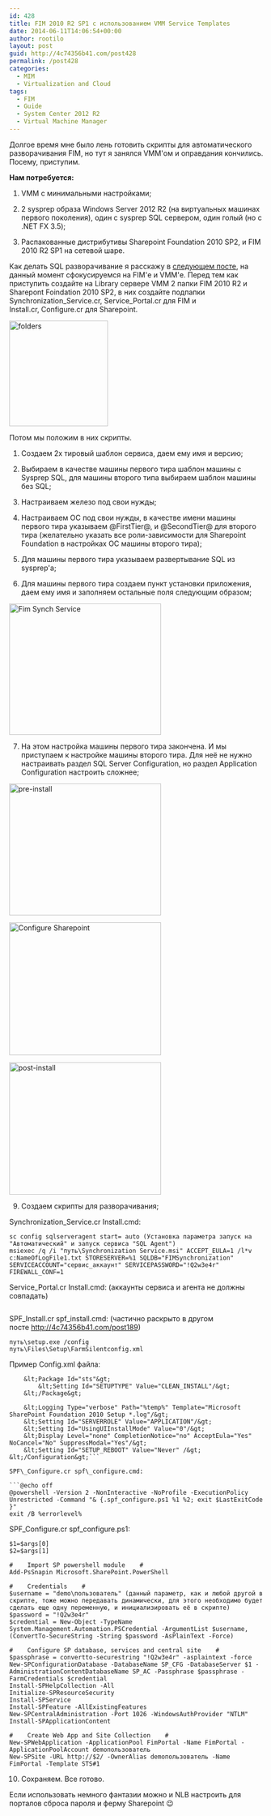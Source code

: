 ```yaml
---
id: 428
title: FIM 2010 R2 SP1 с использованием VMM Service Templates
date: 2014-06-11T14:06:54+00:00
author: rootilo
layout: post
guid: http://4c74356b41.com/post428
permalink: /post428
categories:
  - MIM
  - Virtualization and Cloud
tags:
  - FIM
  - Guide
  - System Center 2012 R2
  - Virtual Machine Manager
---
```

Долгое время мне было лень готовить скрипты для автоматического разворачивания FIM, но тут я занялся VMM'ом и оправдания кончились. Посему, приступим.

**Нам потребуется:**
  
1. VMM с минимальными настройками;
  
2. 2 sysprep образа Windows Server 2012 R2 (на виртуальных машинах первого поколения), один с sysprep SQL сервером, один голый (но с .NET FX 3.5);
  
3. Распакованные дистрибутивы Sharepoint Foundation 2010 SP2, и FIM 2010 R2 SP1 на сетевой шаре.

Как делать SQL разворачивание я расскажу в [следующем посте](http://4c74356b41.com/post478), на данный момент сфокусируемся на FIM'е и VMM'е. Перед тем как приступить создайте на Library сервере VMM 2 папки FIM 2010 R2 и Sharepont Foindation 2010 SP2, в них создайте подпапки Synchronization\_Service.cr, Service\_Portal.cr для FIM и Install.cr, Configure.cr для Sharepoint.
  
<a href="http://4c74356b41.com/wp-content/uploads/2016/02/folders.jpg" rel="attachment wp-att-4781"><img src="http://4c74356b41.com/wp-content/uploads/2016/02/folders.jpg" alt="folders" width="195" height="208" /></a>
  
Потом мы положим в них скрипты.

1. Создаем 2х тировый шаблон сервиса, даем ему имя и версию;
  
2. Выбираем в качестве машины первого тира шаблон машины с Sysprep SQL, для машины второго типа выбираем шаблон машины без SQL;
  
3. Настраиваем железо под свои нужды;
  
4. Настраиваем ОС под свои нужды, в качестве имени машины первого тира указываем @FirstTier@, и @SecondTier@ для второго тира (желательно указать все роли-зависимости для Sharepoint Foundation в настройках ОС машины второго тира);
  
5. Для машины первого тира указываем развертывание SQL из sysprep'а;
  
6. Для машины первого тира создаем пункт установки приложения, даем ему имя и заполняем остальные поля следующим образом;
  
<a href="http://4c74356b41.com/wp-content/uploads/2016/02/FSS.jpg" rel="attachment wp-att-4783"><img src="http://4c74356b41.com/wp-content/uploads/2016/02/FSS-300x259.jpg" alt="Fim Synch Service" width="300" height="259" /></a>

7. На этом настройка машины первого тира закончена. И мы приступаем к настройке машины второго тира. Для неё не нужно настраивать раздел SQL Server Configuration, но раздел Application Configuration настроить сложнее;
  
<a href="http://4c74356b41.com/wp-content/uploads/2016/02/pre-install.jpg" rel="attachment wp-att-4813"><img src="http://4c74356b41.com/wp-content/uploads/2016/02/pre-install-300x260.jpg" alt="pre-install" width="300" height="260" /></a>

<a href="http://4c74356b41.com/wp-content/uploads/2016/02/Configure.jpg" rel="attachment wp-att-4769"><img src="http://4c74356b41.com/wp-content/uploads/2016/02/Configure-300x262.jpg" alt="Configure Sharepoint" width="300" height="262" /></a>

<a href="http://4c74356b41.com/wp-content/uploads/2016/02/post-install.jpg" rel="attachment wp-att-4809"><img src="http://4c74356b41.com/wp-content/uploads/2016/02/post-install-300x261.jpg" alt="post-install" width="300" height="261" /></a>
  
9. Создаем скрипты для разворачивания;
  
Synchronization_Service.cr Install.cmd:

```net start sqlserveragent
sc config sqlserveragent start= auto (Установка параметра запуск на "Автоматический" и запуск сервиса "SQL Agent")
msiexec /q /i "путь\Synchronization Service.msi" ACCEPT_EULA=1 /l*v c:NameOfLogFile1.txt STORESERVER=%1 SQLDB="FIMSynchronization" SERVICEACCOUNT="сервис_аккаунт" SERVICEPASSWORD="!Q2w3e4r" FIREWALL_CONF=1
```

Service_Portal.cr Install.cmd: (аккаунты сервиса и агента не должны совпадать)

```msiexec /q /i "путь\Service and Portal.msi" ACCEPT_EULA=1 ADDLOCAL=CommonServices,WebPortals SQMOPTINSETTING=0 SQLSERVER_SERVER=%1 SQLSERVER_DATABASE=FIMService EXISTINGDATABASE=0 MAIL_SERVER=ex.demo.local MAIL_SERVER_IS_EXCHANGE=1 POLL_EXCHANGE_ENABLED=1 SERVICE_ACCOUNT_NAME="сервис_аккаунт" SERVICE_ACCOUNT_PASSWORD="!Q2w3e4r" SERVICE_ACCOUNT_DOMAIN=demo.local SERVICE_ACCOUNT_EMAIL=fim@demo.local SYNCHRONIZATION_SERVER=%1 SYNCHRONIZATION_SERVER_ACCOUNT="demo\аккаунт_менеджмент_агента" SERVICEADDRESS=%2 SHAREPOINT_URL=http://%2 REGISTRATION_PORTAL_URL=https://pwd.demo.local FIREWALL_CONF=1 SHAREPOINTUSERS_CONF=1 REQUIRE_REGISTRATION_INFO=1 /L*v C:fimservicelog.txt
```

SPF\_Install.cr spf\_install.cmd: (частично раскрыто в другом посте http://4c74356b41.com/post189)

```путь\PrerequisiteInstaller.exe -unattended
путь\setup.exe /config
путь\Files\Setup\FarmSilentconfig.xml
```

Пример Config.xml файла:

```&lt;Configuration&gt;
    &lt;Package Id="sts"&gt;
        &lt;Setting Id="SETUPTYPE" Value="CLEAN_INSTALL"/&gt;
    &lt;/Package&gt;
 
    &lt;Logging Type="verbose" Path="%temp%" Template="Microsoft SharePoint Foundation 2010 Setup *.log"/&gt;
    &lt;Setting Id="SERVERROLE" Value="APPLICATION"/&gt;
    &lt;Setting Id="UsingUIInstallMode" Value="0"/&gt;
    &lt;Display Level="none" CompletionNotice="no" AcceptEula="Yes" NoCancel="No" SuppressModal="Yes"/&gt;
    &lt;Setting Id="SETUP_REBOOT" Value="Never" /&gt;
&lt;/Configuration&gt;```

SPF\_Configure.cr spf\_configure.cmd:

```@echo off
@powershell -Version 2 -NonInteractive -NoProfile -ExecutionPolicy Unrestricted -Command "& {.spf_configure.ps1 %1 %2; exit $LastExitCode }"
exit /B %errorlevel%
```

SPF\_Configure.cr spf\_configure.ps1:

```#   Pass Variables   #
$1=$args[0]
$2=$args[1]

#    Import SP powershell module    #
Add-PsSnapin Microsoft.SharePoint.PowerShell

#    Credentials    #
$username = "demo\пользователь" (данный параметр, как и любой другой в скрипте, тоже можно передавать динамически, для этого необходимо будет сделать еще одну переменную, и инициализировать её в скрипте)
$password = "!Q2w3e4r"
$credential = New-Object -TypeName System.Management.Automation.PSCredential -ArgumentList $username,(ConvertTo-SecureString -String $password -AsPlainText -Force)

#    Configure SP database, services and central site    #
$passphrase = convertto-securestring "!Q2w3e4r" -asplaintext -force
New-SPConfigurationDatabase -DatabaseName SP_CFG -DatabaseServer $1 -AdministrationContentDatabaseName SP_AC -Passphrase $passphrase -FarmCredentials $credential
Install-SPHelpCollection -All
Initialize-SPResourceSecurity
Install-SPService
Install-SPFeature -AllExistingFeatures
New-SPCentralAdministration -Port 1026 -WindowsAuthProvider "NTLM"
Install-SPApplicationContent

#    Create Web App and Site Collection    #
New-SPWebApplication -ApplicationPool FimPortal -Name FimPortal -ApplicationPoolAccount demoпользователь
New-SPSite -URL http://$2/ -OwnerAlias demoпользователь -Name FimPortal -Template STS#1
```

10. Сохраняем. Все готово.

Если использовать немного фантазии можно и NLB настроить для порталов сброса пароля и ферму Sharepoint 😉